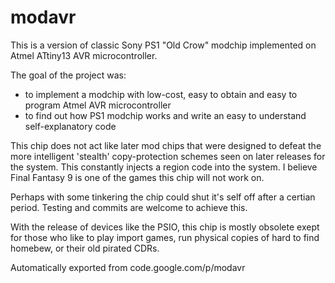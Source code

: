 # modavr
This is a version of classic Sony PS1 "Old Crow" modchip implemented on Atmel ATtiny13 AVR microcontroller.

The goal of the project was:

- to implement a modchip with low-cost, easy to obtain and easy to program Atmel AVR microcontroller
- to find out how PS1 modchip works and write an easy to understand self-explanatory code

This chip does not act like later mod chips that were designed to defeat the more intelligent 'stealth' copy-protection schemes seen on later releases for the system. This constantly injects a region code into the system. I believe Final Fantasy 9 is one of the games this chip will not work on.

Perhaps with some tinkering the chip could shut it's self off after a certian period. Testing and commits are welcome to achieve this.

With the release of devices like the PSIO, this chip is mostly obsolete exept for those who like to play import games, run physical copies of hard to find homebew, or their old pirated CDRs.

Automatically exported from code.google.com/p/modavr
